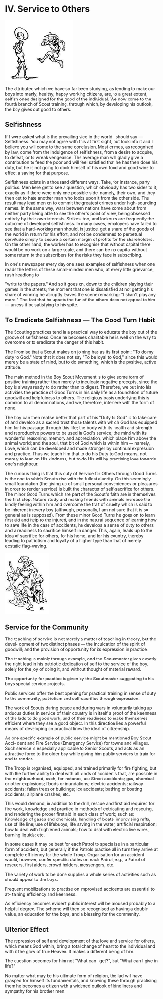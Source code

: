 # IV. Service to Others

![Scout is active in doing good, not passive in being good.](images/do_good.jpg)

The attributed which we have so far been studying, as tending to make our boys into manly, healthy, happy working citizens, are, to a great extent, selfish ones designed for the good of the individual. We now come to the fourth branch of Scout training, through which, by developing his outlook, the boy gives out good to others.

## Selfishness

If I were asked what is the prevailing vice in the world I should say — Selfishness. You may not agree with this at first sight, but look into it and I believe you will come to the same conclusion. Most crimes, as recognised by law, come from the indulgence of selfishness, from a desire to acquire, to defeat, or to wreak vengeance. The average man will gladly give a contribution to feed the poor and will feel satisfied that he has then done his duty, but he is not going to dock himself of his own food and good wine to effect a saving for that purpose.

Selfishness exists in a thousand different ways. Take, for instance, party politics. Men here get to see a question, which obviously has two sides to it, exactly as if there were only one possible side, namely, their own, and they then get to hate another man who looks upon it from the other side. The result may lead men on to commit the greatest crimes under high-sounding names. In the same way, wars between nations have come about from neither party being able to see the other's point of view, being obsessed entirely by their own interests. Strikes, too, and lockouts are frequently the outcome of developed selfishness. In many cases, employers have failed to see that a hard-working man should, in justice, get a share of the goods of the world in return for his effort, and not be condemned to perpetual servitude simply to secure a certain margin of profits for the shareholders. On the other hand, the worker has to recognise that without capital there would be no work on a large scale, and there can be no capital without some return to the subscribers for the risks they face in subscribing.

In one's newspaper every day one sees examples of selfishness when one reads the letters of these small-minded men who, at every little grievance, rush headlong to

"write to the papers." And so it goes on, down to the children playing their games in the streets; the moment that one is dissatisfied at not getting his share of winning he abruptly leaves the scene remarking: "I shan't play any more!" The fact that he upsets the fun of the others does not appeal to him — unless it be satisfying to his spite.

## To Eradicate Selfishness — The Good Turn Habit

The Scouting practices tend in a practical way to educate the boy out of the groove of selfishness. Once he becomes charitable he is well on the way to overcome or to eradicate the danger of this habit.

The Promise that a Scout makes on joining has as its first point: "To do my duty to God." Note that it does not say "To be loyal to God," since this would merely be a state of mind, but to do something, which is the positive, active attitude.

The main method in the Boy Scout Movement is to give some form of positive training rather than merely to inculcate negative precepts, since the boy is always ready to do rather than to digest. Therefore, we put into his activities the practice of Good Turns in his daily life as a foundation of future goodwill and helpfulness to others. The religious basis underlying this is common to all denominations, and we, therefore, interfere with the form of none.

The boy can then realise better that part of his "Duty to God" is to take care of and develop as a sacred trust those talents with which God has equipped him for his passage through this life; the body with its health and strength and reproductive powers to be used in God's service; the mind with its wonderful reasoning, memory and appreciation, which place him above the animal world; and the soul, that bit of God which is within him — namely, Love, which can be developed and made stronger by continual expression and practice. Thus we teach him that to do his Duty to God means, not merely to lean on His kindness, but to do His will by practising love towards one's neighbour.

The curious thing is that this duty of Service for Others through Good Turns is the one to which Scouts rise with the fullest alacrity. On this seemingly small foundation (the giving up of small personal conveniences or pleasures in order to render service) is built the character of self-sacrifice for others. The minor Good Turns which are part of the Scout's faith are in themselves the first step. Nature study and making friends with animals increase the kindly feeling within him and overcome the trait of cruelty which is said to be inherent in every boy (although, personally, I am not sure that it is so general as is supposed). From these minor Good Turns he goes on to learn first aid and help to the injured, and in the natural sequence of learning how to save life in the case of accidents, he develops a sense of duty to others and a readiness to sacrifice himself in danger. This, again, leads up to the idea of sacrifice for others, for his home, and for his country, thereby leading to patriotism and loyalty of a higher type than that of merely ecstatic flag-waving.

![](images/dance.jpg)

## Service for the Community

The teaching of service is not merely a matter of teaching in theory, but the devel- opment of two distinct phases — the inculcation of the spirit of goodwill; and the provision of opportunity for its expression in practice.

The teaching is mainly through example, and the Scoutmaster gives exactly the right lead in his patriotic dedication of self to the service of the boy, solely for the joy of doing it, and without thought of material reward.

The opportunity for practice is given by the Scoutmaster suggesting to his boys special service projects.

Public services offer the best opening for practical training in sense of duty to the community, patriotism and self-sacrifice through expression.

The work of Scouts during peace and during wars in voluntarily taking up arduous duties in service of their country is in itself a proof of the keenness of the lads to do good work, and of their readiness to make themselves efficient where they see a good object. In this direction lies a powerful means of developing on practical lines the ideal of citizenship.

As one specific example of public service might be mentioned Boy Scout Acci- dent and Fire Service (Emergency Service) for towns and villages. Such service is especially applicable to Senior Scouts, and acts as an attractive force to the older boy while giving him public services to train for and to render.

The Troop is organised, equipped, and trained primarily for fire fighting, but with the further ability to deal with all kinds of accidents that, are possible in the neighbourhood, such, for instance, as: Street accidents; gas, chemical or other explosions; floods or inundations; electric accidents; railway accidents; fallen trees or buildings; ice accidents; bathing or boating accidents; airplane crashes; etc.

This would demand, in addition to the drill, rescue and first aid required for fire work, knowledge and practice in methods of extricating and rescuing, and rendering the proper first aid in each class of work; such as: Knowledge of gases and chemicals; handling of boats, improvising rafts, use of life line; use of lifebuoys, life saving in the water, artificial respiration; how to deal with frightened animals; how to deal with electric live wires, burning liquids; etc.

In some cases it may be best for each Patrol to specialise in a particular form of accident, but generally if the Patrols practise all in turn they arrive at complete efficiency for the whole Troop. Organisation for an accident would, however, confer specific duties on each Patrol, e.g., a Patrol of rescuers, first aiders, crowd holders, messengers, etc.

The variety of work to be done supplies a whole series of activities such as should appeal to the boys.

Frequent mobilizations to practise on improvised accidents are essential to at- taining efficiency and keenness.

As efficiency becomes evident public interest will be aroused probably to a helpful degree. The scheme will then be recognised as having a double value, an education for the boys, and a blessing for the community.

## Ulterior Effect

The repression of self and development of that love and service for others, which means God within, bring a total change of heart to the individual and with it the glow of true Heaven. It makes a different being of him.

The question becomes for him not "What can I get?", but "What can I give in life?"

No matter what may be his ultimate form of religion, the lad will have grasped for himself its fundamentals, and knowing these through practising them he becomes a citizen with a widened outlook of kindliness and sympathy for his brother men.
